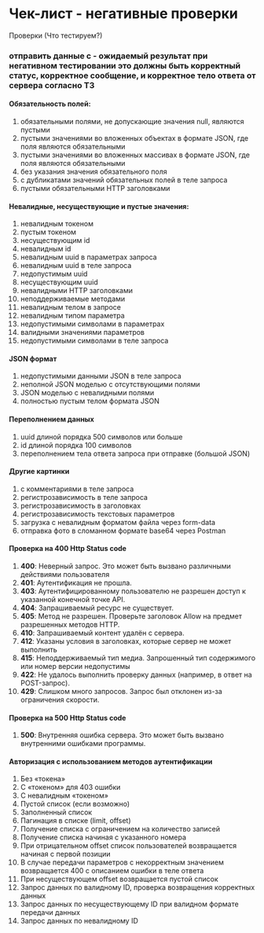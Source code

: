 # Чек-лист - негативные проверки
Проверки (Что тестируем?)
### отправить данные с - oжидаемый результат при негативном тестировании это должны быть корректный статус, корректное сообщение, и корректное тело ответа от сервера согласно ТЗ
#### Обязательность полей:  
1. обязательными полями, не допускающие значения null, являются пустыми  
2. пустыми значениями во вложенных объектах в формате JSON, где поля являются обязательными  
3. пустыми значениями во вложенных массивах в формате JSON, где поля являются обязательными  
4. без указания значения обязательного поля  
5. с дубликатами значений обязательных полей в теле запроса  
6. пустыми обязательными HTTP заголовками  
#### Невалидные, несуществующие и пустые значения:  
1. невалидным токеном  
2. пустым токеном  
3. несуществующим id  
4. невалидным id  
5. невалидным uuid в параметрах запроса  
6. невалидным uuid в теле запроса  
7. недопустимым uuid  
8. несуществующим uuid  
9. невалидными HTTP заголовками  
10. неподдерживаемые методами  
11. невалидным телом в запросе  
12. невалидным типом параметра  
13. недопустимыми символами в параметрах  
14. валидными значениями параметров    
15. недопустимыми символами в теле запроса  
#### JSON формат
1. недопустимыми данными JSON в теле запроса  
2. неполной JSON моделью c отсутствующими полями  
3. JSON моделью c невалидными полями  
4. полностью пустым телом формата JSON  
#### Переполнением данных
1. uuid длиной порядка 500 символов или больше  
2. id длиной порядка 100 символов  
3. переполнением тела ответа запроса при отправке (большой JSON)  
#### Другие картинки  
1. с комментариями в теле запроса  
2. регистрозависимость в теле запроса  
3. регистрозависимость в заголовках  
4. регистрозависимость текстовых параметров  
5. загрузка с невалидным форматом файла через form-data  
6. отправка фото в сломанном формате base64 через Postman  
#### Проверка на 400 Http Status code  
1. **400**: Неверный запрос. Это может быть вызвано различными действиями пользователя  
2. **401**: Аутентификация не прошла.  
3. **403**: Аутентифицированному пользователю не разрешен доступ к указанной конечной точке API.  
4. **404**: Запрашиваемый ресурс не существует.  
5. **405**: Метод не разрешен. Проверьте заголовок Allow на предмет разрешенных методов HTTP.  
6. **410**: Запрашиваемый контент удалён с сервера.  
7. **412**: Указаны условия в заголовках, которые сервер не может выполнить  
8. **415**: Неподдерживаемый тип медиа. Запрошенный тип содержимого или номер версии недопустимы  
9. **422**: Не удалось выполнить проверку данных (например, в ответ на POST-запрос).  
10. **429**: Слишком много запросов. Запрос был отклонен из-за ограничения скорости.  
#### Проверка на 500 Http Status code  
1. **500**: Внутренняя ошибка сервера. Это может быть вызвано внутренними ошибками программы.
#### Авторизация с использованием методов аутентификации  
1. Без «токена»  
2. С «токеном» для 403 ошибки
3. С невалидным «токеном»
4. Пустой список (если возможно)
5. Заполненный список
6. Пагинация в списке (limit, offset)
7. Получение списка с ограничением на количество записей
8. Получение списка начиная с указанного номера
9. При отрицательном offset список пользователей возвращается начиная с первой позиции
10. В случае передачи параметров с некорректным значением возвращается 400 с описанием ошибки в теле ответа
11. При несуществующем offset возвращается пустой список
12. Запрос данных по валидному ID, проверка возвращения корректных данных
13. Запрос данных по несуществующему ID при валидном формате передачи данных
14. Запрос данных по невалидному ID  
